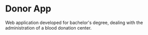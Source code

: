 # Donor App

Web application developed for bachelor's degree, dealing with the administration of a blood donation center.
